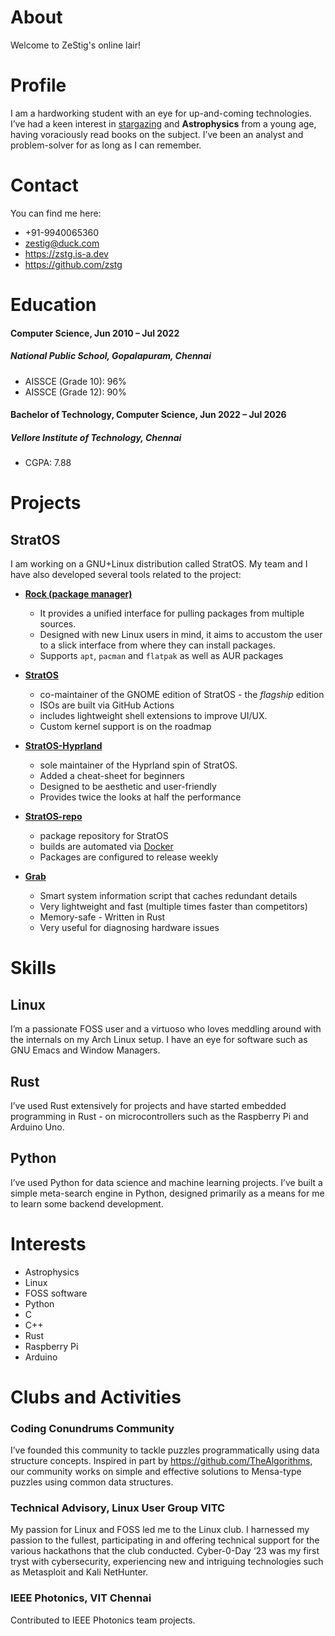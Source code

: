 # About
Welcome to ZeStig's online lair!
# Profile
I am a hardworking student with an eye for up-and-coming technologies. I’ve had a keen interest in <ins>stargazing</ins> and **Astrophysics** from a young age, having voraciously read books on the subject. I’ve been an analyst and problem-solver for as long as I can remember.

# Contact
You can find me here:
- +91-9940065360 
- zestig@duck.com
- https://zstg.is-a.dev 
- https://github.com/zstg 

# Education
#### Computer Science, Jun 2010 – Jul 2022 
##### National Public School, Gopalapuram, Chennai 
- AISSCE (Grade 10): 96% 
- AISSCE (Grade 12): 90% 
#### Bachelor of Technology, Computer Science, Jun 2022 – Jul 2026 
##### Vellore Institute of Technology, Chennai 
- CGPA: 7.88 

# Projects
## StratOS
I am working on a GNU+Linux distribution called StratOS. My team and I have also developed several tools related to the project: 
- **[Rock (package manager)](https://github.com/StratOS-Linux/rock)**
  - It provides a unified interface for pulling packages from multiple sources. 
  - Designed with new Linux users in mind, it aims to accustom the user to a slick interface from where they can install packages.
  - Supports `apt`, `pacman` and `flatpak` as well as AUR packages

- **[StratOS](https://github.com/StratOS-Linux/StratOS-iso)**
  - co-maintainer of the GNOME edition of StratOS - the *flagship* edition
  - ISOs are built via GitHub Actions
  - includes lightweight shell extensions to improve UI/UX.
  - Custom kernel support is on the roadmap
  
- **[StratOS-Hyprland](https://github.com/zstg/StratOS-Hyprland)**
  - sole maintainer of the Hyprland spin of StratOS.
  - Added a cheat-sheet for beginners
  - Designed to be aesthetic and user-friendly
  - Provides twice the looks at half the performance
  
- **[StratOS-repo](https://github.com/StratOS-Linux/StratOS-repo)**  
  - package repository for StratOS
  - builds are automated via [Docker](https://docker.io) 
  - Packages are configured to release weekly
  
- **[Grab](https://github.com/StratOS-Linux/grab)**
  - Smart system information script that caches redundant details
  - Very lightweight and fast (multiple times faster than competitors)
  - Memory-safe - Written in Rust
  - Very useful for diagnosing hardware issues
  
  
# Skills
## Linux
I’m a passionate FOSS user and a virtuoso who loves meddling around with the internals on my Arch Linux setup. I have an eye for software such as GNU Emacs and Window Managers. 
## Rust
I’ve used Rust extensively for projects and have started embedded programming in Rust - on microcontrollers such as the Raspberry Pi and Arduino Uno.
## Python 
I’ve used Python for data science and machine learning projects. I’ve built a simple meta-search engine in Python, designed primarily as a means for me to learn some backend development. 

# Interests 
- Astrophysics 
- Linux
- FOSS software
- Python 
- C
- C++
- Rust
- Raspberry Pi 
- Arduino 

# Clubs and Activities

### Coding Conundrums Community 
I’ve founded this community to tackle puzzles programmatically using data structure concepts. Inspired in part by https://github.com/TheAlgorithms, our community works on simple and effective solutions to Mensa-type puzzles using common data structures. 
### Technical Advisory, Linux User Group VITC 
My passion for Linux and FOSS led me to the Linux club. I harnessed my passion to the fullest, participating in and offering technical support for the various hackathons that the club conducted. Cyber-0-Day ‘23 was my first tryst with cybersecurity, experiencing new and intriguing technologies such as Metasploit and Kali NetHunter. 
### IEEE Photonics, VIT Chennai 
Contributed to IEEE Photonics team projects.
